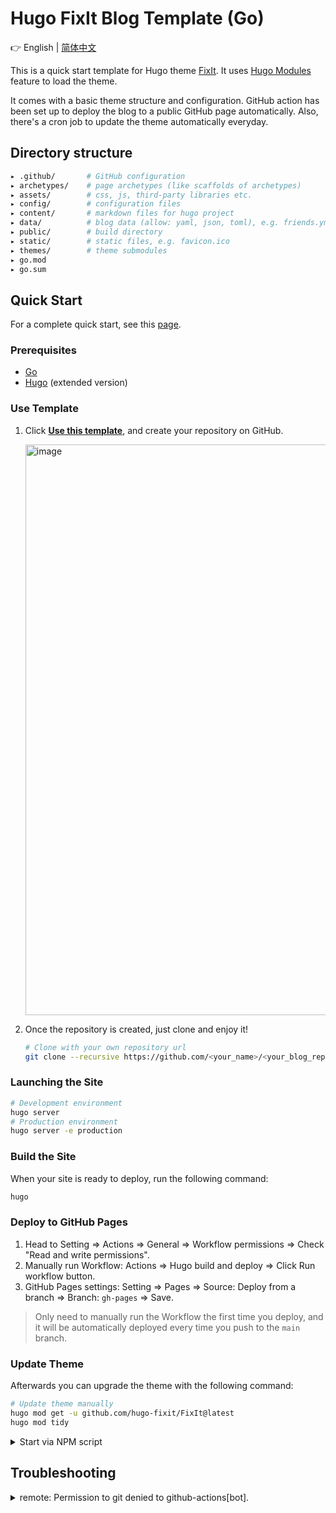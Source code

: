 # Hugo FixIt Blog Template (Go)

👉 English | [简体中文](README.md)

This is a quick start template for Hugo theme [FixIt](https://github.com/hugo-fixit/FixIt). It uses [Hugo Modules](https://gohugo.io/hugo-modules/) feature to load the theme.

It comes with a basic theme structure and configuration. GitHub action has been set up to deploy the blog to a public GitHub page automatically. Also, there's a cron job to update the theme automatically everyday.

## Directory structure

```bash
▸ .github/       # GitHub configuration
▸ archetypes/    # page archetypes (like scaffolds of archetypes)
▸ assets/        # css, js, third-party libraries etc.
▸ config/        # configuration files
▸ content/       # markdown files for hugo project
▸ data/          # blog data (allow: yaml, json, toml), e.g. friends.yml
▸ public/        # build directory
▸ static/        # static files, e.g. favicon.ico
▸ themes/        # theme submodules
▸ go.mod
▸ go.sum
```

## Quick Start

For a complete quick start, see this [page](https://fixit.lruihao.cn/documentation/getting-started/).

### Prerequisites

- [Go](https://go.dev/dl/)
- [Hugo](https://gohugo.io/installation/) (extended version)

### Use Template

1. Click [**Use this template**](https://github.com/hugo-fixit/hugo-fixit-starter/generate), and create your repository on GitHub.

    <img width="913" alt="image" src="https://github.com/hugo-fixit/hugo-fixit-starter1/assets/33419593/d5fbd940-3ffd-4750-b1e6-4e87b50b0696">

2. Once the repository is created, just clone and enjoy it!

    ```bash
    # Clone with your own repository url
    git clone --recursive https://github.com/<your_name>/<your_blog_repo>.git
    ```

### Launching the Site

```bash
# Development environment
hugo server
# Production environment
hugo server -e production
```

### Build the Site

When your site is ready to deploy, run the following command:

```bash
hugo
```

### Deploy to GitHub Pages

1. Head to Setting => Actions => General => Workflow permissions => Check "Read and write permissions".
2. Manually run Workflow: Actions => Hugo build and deploy => Click Run workflow button.
3. GitHub Pages settings: Setting => Pages => Source: Deploy from a branch => Branch: `gh-pages` => Save.

> Only need to manually run the Workflow the first time you deploy, and it will be automatically deployed every time you push to the `main` branch.

### Update Theme

Afterwards you can upgrade the theme with the following command:

```bash
# Update theme manually
hugo mod get -u github.com/hugo-fixit/FixIt@latest
hugo mod tidy
```

<details>
  <summary>Start via NPM script</summary>

  ```bash
  # build the blog
  npm run build
  # run a local debugging server with watch
  npm run server
  # run a local debugging server in production environment
  npm run server:production
  # update theme submodules
  npm run update:theme
  ```

</details>

## Troubleshooting

<details>
  <summary>remote: Permission to git denied to github-actions[bot].</summary>
  Head to Setting => Actions => General => Workflow permissions => Check "Read and write permissions".
</details>

<!-- This project was generated with [hugo-fixit-starter](https://github.com/hugo-fixit/hugo-fixit-starter). -->
